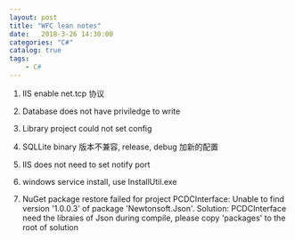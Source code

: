 ```yaml
---  
layout: post  
title: "WFC lean notes"  
date:   2018-3-26 14:30:00   
categories: "C#"  
catalog: true  
tags:   
    - C#  
---  
```

  
 
1. IIS enable net.tcp 协议

2. Database does not have priviledge to write

3. Library project could not set config

4. SQLLite binary 版本不兼容, release, debug 加新的配置

5. IIS does not need to set notify port

6. windows service install, use InstallUtil.exe

7. NuGet package restore failed for project PCDCInterface: Unable to find version '1.0.0.3' of package 'Newtonsoft.Json'.
Solution: PCDCInterface need the libraies of Json during compile, please copy 'packages' to the root of solution